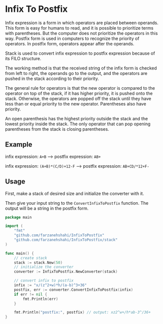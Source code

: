 # Infix To Postfix

Infix expression is a form in which operators are placed between operands. This form is easy for humans to read, and it is possible to prioritize terms with parentheses. But the computer does not prioritize the operators in this way. Postfix form is used in computers to recognize the priority of operators. In postfix form, operators appear after the operands.

Stack is used to convert infix expression to postfix expression because of its FILO structure.

The working method is that the received string of the infix form is checked from left to right, the operands go to the output, and the operators are pushed in the stack according to their priority.

The general rule for operators is that the new operator is compared to the operator on top of the stack, if it has higher priority, it is pushed onto the stack. Otherwise, the operators are popped off the stack until they have less than or equal priority to the new operator. Parentheses also have priority.

An open parenthesis has the highest priority outside the stack and the lowest priority inside the stack. The only operator that can pop opening parentheses from the stack is closing parentheses.


## Example

infix expression: `A+B` ⟶ postfix expression: `AB+`

infix expression: `(A+B)*(C/D)+12-F` ⟶ postfix expression: `AB+CD/*12+F-`


## Usage

First, make a stack of desired size and initialize the converter with it.

Then give your input string to the `ConvertInfixToPostfix` function. The output will be a string in the postfix form.

```go
package main

import (
	"fmt"
	"github.com/farzanehshahi/InfixToPostfix"
	"github.com/farzanehshahi/InfixToPostfix/stack"
)

func main() {
	// create stack
	stack := stack.New(50)
	// initialize the converter
	converter := InfixToPostfix.NewConverter(stack)

	// convert infix to postfix
	infix := "x/(z^2+w)*h/(a-b)^3+36"
	postfix, err := converter.ConvertInfixToPostfix(infix)
	if err != nil {
		fmt.Println(err)
	}

	fmt.Println("postfix:", postfix) // output: xz2^w+/h*ab-3^/36+
}
```

          